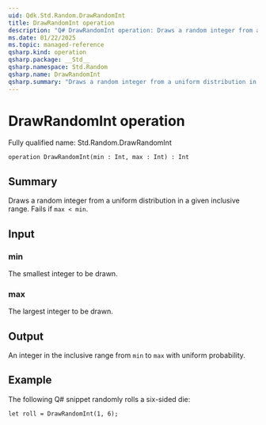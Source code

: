 ```yaml
---
uid: Qdk.Std.Random.DrawRandomInt
title: DrawRandomInt operation
description: "Q# DrawRandomInt operation: Draws a random integer from a uniform distribution in a given inclusive range. Fails if `max < min`."
ms.date: 01/22/2025
ms.topic: managed-reference
qsharp.kind: operation
qsharp.package: __Std__
qsharp.namespace: Std.Random
qsharp.name: DrawRandomInt
qsharp.summary: "Draws a random integer from a uniform distribution in a given inclusive range. Fails if `max < min`."
---
```


# DrawRandomInt operation

Fully qualified name: Std.Random.DrawRandomInt

```qsharp
operation DrawRandomInt(min : Int, max : Int) : Int
```

## Summary
Draws a random integer from a uniform distribution
in a given inclusive range. Fails if `max < min`.

## Input
### min
The smallest integer to be drawn.
### max
The largest integer to be drawn.

## Output
An integer in the inclusive range from `min` to `max` with uniform
probability.

## Example
The following Q# snippet randomly rolls a six-sided die:
```qsharp
let roll = DrawRandomInt(1, 6);
```
